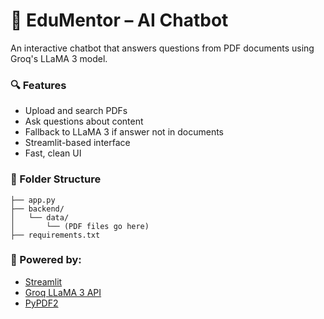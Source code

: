 # 📘 EduMentor – AI Chatbot

An interactive chatbot that answers questions from PDF documents using Groq's LLaMA 3 model.

### 🔍 Features
- Upload and search PDFs
- Ask questions about content
- Fallback to LLaMA 3 if answer not in documents
- Streamlit-based interface
- Fast, clean UI

### 📂 Folder Structure
```
├── app.py
├── backend/
│   └── data/
│       └── (PDF files go here)
├── requirements.txt
```

### 🚀 Powered by:
- [Streamlit](https://streamlit.io)
- [Groq LLaMA 3 API](https://console.groq.com)
- [PyPDF2](https://pypi.org/project/PyPDF2)
